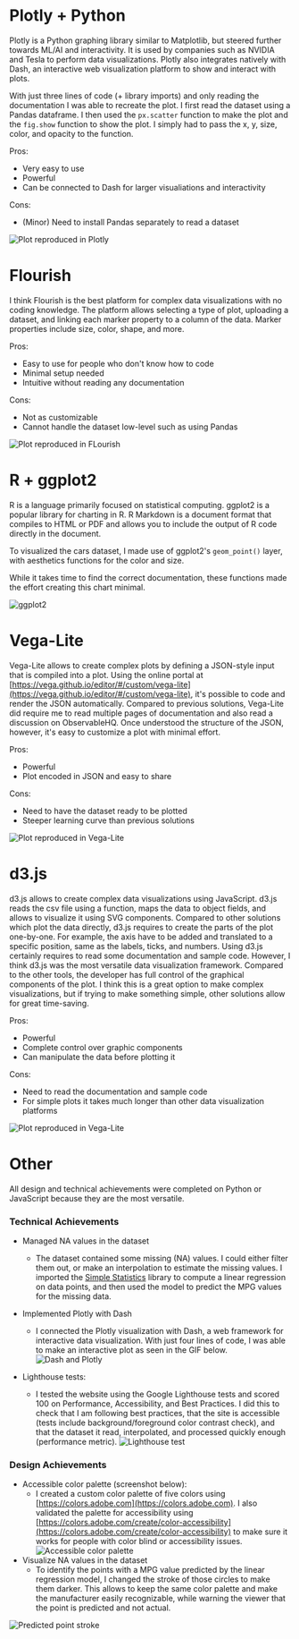 

# Plotly + Python

Plotly is a Python graphing library similar to Matplotlib, but steered further towards ML/AI and interactivity. It is used by companies such as NVIDIA and Tesla to perform data visualizations. Plotly also integrates natively with Dash, an interactive web visualization platform to show and interact with plots.

With just three lines of code (+ library imports) and only reading the documentation I was able to recreate the plot. I first read the dataset using a Pandas dataframe. I then used the `px.scatter` function to make the plot and the `fig.show` function to show the plot. I simply had to pass the x, y, size, color, and opacity to the function.

Pros:
- Very easy to use
- Powerful
- Can be connected to Dash for larger visualiations and interactivity

Cons:
- (Minor) Need to install Pandas separately to read a dataset

![Plot reproduced in Plotly](plotly%20+%20python/plot.png)

# Flourish

I think Flourish is the best platform for complex data visualizations with no coding knowledge. The platform allows selecting a type of plot, uploading a dataset, and linking each marker property to a column of the data. Marker properties include size, color, shape, and more.

Pros:
- Easy to use for people who don't know how to code
- Minimal setup needed
- Intuitive without reading any documentation

Cons:
- Not as customizable
- Cannot handle the dataset low-level such as using Pandas

![Plot reproduced in FLourish](Flourish/a2-DataVis-5Ways@2x.png)

# R + ggplot2

R is a language primarily focused on statistical computing.
ggplot2 is a popular library for charting in R.
R Markdown is a document format that compiles to HTML or PDF and allows you to include the output of R code directly in the document.

To visualized the cars dataset, I made use of ggplot2's `geom_point()` layer, with aesthetics functions for the color and size.

While it takes time to find the correct documentation, these functions made the effort creating this chart minimal.

![ggplot2](img/ggplot2.png)

# Vega-Lite
Vega-Lite allows to create complex plots by defining a JSON-style input that is compiled into a plot. Using the online portal at [https://vega.github.io/editor/#/custom/vega-lite](https://vega.github.io/editor/#/custom/vega-lite), it's possible to code and render the JSON automatically. Compared to previous solutions, Vega-Lite did require me to read multiple pages of documentation and also read a discussion on ObservableHQ. Once understood the structure of the JSON, however, it's easy to customize a plot with minimal effort.

Pros:
- Powerful
- Plot encoded in JSON and easy to share

Cons:
- Need to have the dataset ready to be plotted
- Steeper learning curve than previous solutions

![Plot reproduced in Vega-Lite](Vega-lite/visualization.png)

# d3.js
d3.js allows to create complex data visualizations using JavaScript. d3.js reads the csv file using a function, maps the data to object fields, and allows to visualize it using SVG components. Compared to other solutions which plot the data directly, d3.js requires to create the parts of the plot one-by-one. For example, the axis have to be added and translated to a specific position, same as the labels, ticks, and numbers. Using d3.js certainly requires to read some documentation and sample code. However, I think d3.js was the most versatile data visualization framework. Compared to the other tools, the developer has full control of the graphical components of the plot. I think this is a great option to make complex visualizations, but if trying to make something simple, other solutions allow for great time-saving.

Pros:
- Powerful
- Complete control over graphic components
- Can manipulate the data before plotting it

Cons:
- Need to read the documentation and sample code
- For simple plots it takes much longer than other data visualization platforms

![Plot reproduced in Vega-Lite](d3/d3js.png)

# Other
All design and technical achievements were completed on Python or JavaScript because they are the most versatile.
### Technical Achievements
- Managed NA values in the dataset
     - The dataset contained some missing (NA) values. I could either filter them out, or make an interpolation to estimate the missing values. I imported the [Simple Statistics](https://simplestatistics.org) library to compute a linear regression on data points, and then used the model to predict the MPG values for the missing data.
- Implemented Plotly with Dash
    - I connected the Plotly visualization with Dash, a web framework for interactive data visualization. With just four lines of code, I was able to make an interactive plot as seen in the GIF below.
![Dash and Plotly](plotly%20+%20python/dash.gif)

- Lighthouse tests:
    - I tested the website using the Google Lighthouse tests and scored 100 on Performance, Accessibility, and Best Practices. I did this to check that I am following best practices, that the site is accessible (tests include background/foreground color contrast check), and that the dataset it read, interpolated, and processed quickly enough (performance metric).
![Lighthouse test](readme-img/d3js-lighthouse.png)

### Design Achievements
- Accessible color palette (screenshot below):
    - I created a custom color palette of five colors using [https://colors.adobe.com](https://colors.adobe.com). I also validated the palette for accessibility using [https://colors.adobe.com/create/color-accessibility](https://colors.adobe.com/create/color-accessibility) to make sure it works for people with color blind or accessibility issues.
![Accessible color palette](readme-img/color-palette.png)
- Visualize NA values in the dataset
    - To identify the points with a MPG value predicted by the linear regression model, I changed the stroke of those circles to make them darker. This allows to keep the same color palette and make the manufacturer easily recognizable, while warning the viewer that the point is predicted and not actual.

![Predicted point stroke](readme-img/predicted-vis.png)